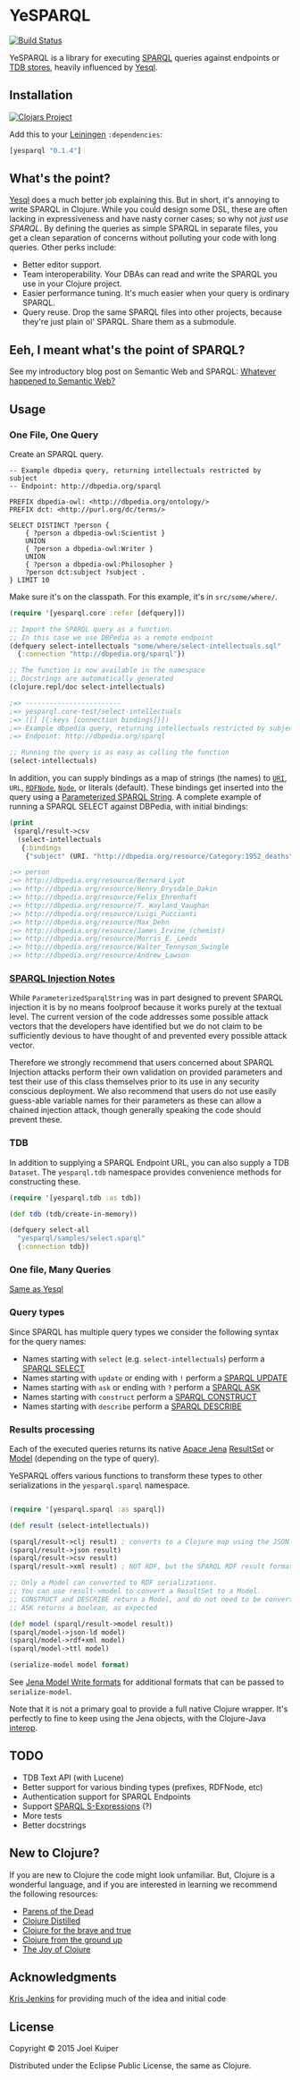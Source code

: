# YeSPARQL

[![Build Status](https://travis-ci.org/joelkuiper/yesparql.png?branch=master)](https://travis-ci.org/joelkuiper/yesparql)


YeSPARQL is a library for executing [SPARQL](http://www.w3.org/TR/sparql11-query/) queries against endpoints or [TDB stores](https://jena.apache.org/documentation/tdb/index.html), heavily influenced by [Yesql](https://github.com/krisajenkins/yesql).


## Installation
[![Clojars Project](http://clojars.org/yesparql/latest-version.svg)](http://clojars.org/yesparql)

Add this to your [Leiningen](https://github.com/technomancy/leiningen) `:dependencies`:

``` clojure
[yesparql "0.1.4"]
```

## What's the point?
[Yesql](https://github.com/krisajenkins/yesql) does a much better job explaining this. But in short, it's annoying to write SPARQL in Clojure.
While you could design some DSL, these are often lacking in expressiveness and have nasty corner cases; so why not *just use SPARQL*.
By defining the queries as simple SPARQL in separate files, you get a clean separation of concerns without polluting your code with long queries.
Other perks include:

- Better editor support.
- Team interoperability. Your DBAs can read and write the SPARQL you
  use in your Clojure project.
- Easier performance tuning. It's much easier when your query is ordinary SPARQL.
- Query reuse. Drop the same SPARQL files into other projects, because
  they're just plain ol' SPARQL. Share them as a submodule.


## Eeh, I meant what's the point of SPARQL?
See my introductory blog post on Semantic Web and SPARQL: [Whatever happened to Semantic Web?](https://joelkuiper.eu/semantic-web)

## Usage
### One File, One Query
Create an SPARQL query.

```sparql
-- Example dbpedia query, returning intellectuals restricted by subject
-- Endpoint: http://dbpedia.org/sparql

PREFIX dbpedia-owl: <http://dbpedia.org/ontology/>
PREFIX dct: <http://purl.org/dc/terms/>

SELECT DISTINCT ?person {
    { ?person a dbpedia-owl:Scientist }
    UNION
    { ?person a dbpedia-owl:Writer }
    UNION
    { ?person a dbpedia-owl:Philosopher }
    ?person dct:subject ?subject .
} LIMIT 10
```

Make sure it's on the classpath. For this example, it's in `src/some/where/`.

```clojure
(require '[yesparql.core :refer [defquery]])

;; Import the SPARQL query as a function.
;; In this case we use DBPedia as a remote endpoint
(defquery select-intellectuals "some/where/select-intellectuals.sql"
  {:connection "http://dbpedia.org/sparql"})

;; The function is now available in the namespace
;; Docstrings are automatically generated
(clojure.repl/doc select-intellectuals)

;=> ------------------------
;=> yesparql.core-test/select-intellectuals
;=> ([] [{:keys [connection bindings]}])
;=> Example dbpedia query, returning intellectuals restricted by subject
;=> Endpoint: http://dbpedia.org/sparql

;; Running the query is as easy as calling the function
(select-intellectuals)
```

In addition, you can supply bindings as a map of strings (the names) to [`URI`](https://docs.oracle.com/javase/7/docs/api/java/net/URI.html), `URL`, [`RDFNode`](https://jena.apache.org/documentation/javadoc/jena/org/apache/jena/rdf/model/RDFNode.html), [`Node`](https://jena.apache.org/documentation/javadoc/jena/org/apache/jena/graph/Node.html), or literals (default).
These bindings get inserted into the query using a [Parameterized SPARQL String](https://jena.apache.org/documentation/query/parameterized-sparql-strings.html).
A complete example of running a SPARQL SELECT against DBPedia, with initial bindings:

```clojure
(print
 (sparql/result->csv
  (select-intellectuals
   {:bindings
    {"subject" (URI. "http://dbpedia.org/resource/Category:1952_deaths")}})))

;=> person
;=> http://dbpedia.org/resource/Bernard_Lyot
;=> http://dbpedia.org/resource/Henry_Drysdale_Dakin
;=> http://dbpedia.org/resource/Felix_Ehrenhaft
;=> http://dbpedia.org/resource/T._Wayland_Vaughan
;=> http://dbpedia.org/resource/Luigi_Puccianti
;=> http://dbpedia.org/resource/Max_Dehn
;=> http://dbpedia.org/resource/James_Irvine_(chemist)
;=> http://dbpedia.org/resource/Morris_E._Leeds
;=> http://dbpedia.org/resource/Walter_Tennyson_Swingle
;=> http://dbpedia.org/resource/Andrew_Lawson
```

### [SPARQL Injection Notes](https://jena.apache.org/documentation/javadoc/arq/org/apache/jena/query/ParameterizedSparqlString.html)

While `ParameterizedSparqlString` was in part designed to prevent SPARQL injection it is by no means foolproof because it works purely at the textual level. The current version of the code addresses some possible attack vectors that the developers have identified but we do not claim to be sufficiently devious to have thought of and prevented every possible attack vector.

Therefore we strongly recommend that users concerned about SPARQL Injection attacks perform their own validation on provided parameters and test their use of this class themselves prior to its use in any security conscious deployment. We also recommend that users do not use easily guess-able variable names for their parameters as these can allow a chained injection attack, though generally speaking the code should prevent these.

### TDB
In addition to supplying a SPARQL Endpoint URL, you can also supply a TDB `Dataset`.
The `yesparql.tdb` namespace provides convenience methods for constructing these.

```clojure
(require '[yesparql.tdb :as tdb])

(def tdb (tdb/create-in-memory))

(defquery select-all
  "yesparql/samples/select.sparql"
  {:connection tdb})

```

### One file, Many Queries
[Same as Yesql](https://github.com/krisajenkins/yesql#one-file-many-queries)

### Query types
Since SPARQL has multiple query types we consider the following syntax for the query names:

- Names starting with `select` (e.g. `select-intellectuals`) perform a [SPARQL SELECT](http://www.w3.org/TR/rdf-sparql-query/#select)
- Names starting with `update` or ending with `!`  perform a [SPARQL UPDATE](http://www.w3.org/TR/sparql11-update/)
- Names starting with `ask` or ending with `?`  perform a [SPARQL ASK](http://www.w3.org/TR/rdf-sparql-query/#ask)
- Names starting with `construct` perform a [SPARQL CONSTRUCT](http://www.w3.org/TR/rdf-sparql-query/#construct)
- Names starting with `describe` perform a [SPARQL DESCRIBE](http://www.w3.org/TR/rdf-sparql-query/#describe)

### Results processing
Each of the executed queries returns its native [Apace Jena](https://jena.apache.org/) [ResultSet](https://jena.apache.org/documentation/javadoc/arq/) or [Model](https://jena.apache.org/documentation/javadoc/jena/) (depending on the type of query).

YeSPARQL offers various functions to transform these types to other serializations in the `yesparql.sparql` namespace.

```clojure

(require '[yesparql.sparql :as sparql])

(def result (select-intellectuals))

(sparql/result->clj result) ; converts to a Clojure map using the JSON serialization
(sparql/result->json result)
(sparql/result->csv result)
(sparql/result->xml result) ; NOT RDF, but the SPARQL RDF result format

;; Only a Model can converted to RDF serializations.
;; You can use result->model to convert a ResultSet to a Model.
;; CONSTRUCT and DESCRIBE return a Model, and do not need to be converted
;; ASK returns a boolean, as expected

(def model (sparql/result->model result))
(sparql/model->json-ld model)
(sparql/model->rdf+xml model)
(sparql/model->ttl model)

(serialize-model model format)
```
See [Jena Model Write formats](https://jena.apache.org/documentation/io/rdf-output.html#jena_model_write_formats) for additional formats that can be passed to `serialize-model`.

Note that it is not a primary goal to provide a full native Clojure wrapper.
It's perfectly to fine to keep using the Jena objects, with the Clojure-Java [interop](http://clojure.org/java_interop).

## TODO
- TDB Text API (with Lucene)
- Better support for various binding types (prefixes, RDFNode, etc)
- Authentication support for SPARQL Endpoints
- Support [SPARQL S-Expressions](https://jena.apache.org/documentation/notes/sse.html) (?)
- More tests
- Better docstrings

## New to Clojure?
If you are new to Clojure the code might look unfamiliar.
But, Clojure is a wonderful language, and if you are interested in learning we recommend the following resources:

- [Parens of the Dead](http://www.parens-of-the-dead.com/)
- [Clojure Distilled](https://yogthos.github.io/ClojureDistilled.html)
- [Clojure for the brave and true](http://www.braveclojure.com/)
- [Clojure from the ground up](https://aphyr.com/tags/Clojure-from-the-ground-up)
- [The Joy of Clojure](http://www.amazon.com/Joy-Clojure-Michael-Fogus/dp/1617291412)

## Acknowledgments
[Kris Jenkins](https://github.com/krisajenkins) for providing much of the idea and initial code

## License

Copyright © 2015 Joel Kuiper

Distributed under the Eclipse Public License, the same as Clojure.
